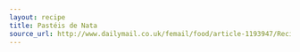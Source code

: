 ```yaml
---
layout: recipe
title: Pastéis de Nata
source_url: http://www.dailymail.co.uk/femail/food/article-1193947/Recipe-Baked-portuguese-custard-tarts.html
---
```

